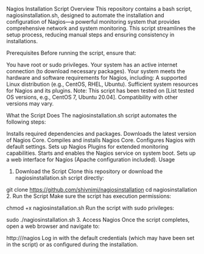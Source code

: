 Nagios Installation Script
Overview
This repository contains a bash script, nagiosinstallation.sh, designed to automate the installation and configuration of Nagios—a powerful monitoring system that provides comprehensive network and system monitoring. This script streamlines the setup process, reducing manual steps and ensuring consistency in installations.

Prerequisites
Before running the script, ensure that:

You have root or sudo privileges.
Your system has an active internet connection (to download necessary packages).
Your system meets the hardware and software requirements for Nagios, including:
A supported Linux distribution (e.g., CentOS, RHEL, Ubuntu).
Sufficient system resources for Nagios and its plugins.
Note: This script has been tested on [List tested OS versions, e.g., CentOS 7, Ubuntu 20.04]. Compatibility with other versions may vary.

What the Script Does
The nagiosinstallation.sh script automates the following steps:

Installs required dependencies and packages.
Downloads the latest version of Nagios Core.
Compiles and installs Nagios Core.
Configures Nagios with default settings.
Sets up Nagios Plugins for extended monitoring capabilities.
Starts and enables the Nagios service on system boot.
Sets up a web interface for Nagios (Apache configuration included).
Usage
1. Download the Script
Clone this repository or download the nagiosinstallation.sh script directly:

git clone https://github.com/shivnimi/nagiosinstallation
cd nagiosinstallation
2. Run the Script
Make sure the script has execution permissions:

chmod +x nagiosinstallation.sh
Run the script with sudo privileges:

sudo ./nagiosinstallation.sh
3. Access Nagios
Once the script completes, open a web browser and navigate to:

http://<server-ip>/nagios
Log in with the default credentials (which may have been set in the script) or as configured during the installation.
